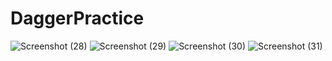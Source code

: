 # DaggerPractice
![Screenshot (28)](https://user-images.githubusercontent.com/34028187/68224156-c396fa00-fff6-11e9-86f9-f744f5c8a8d8.png)
![Screenshot (29)](https://user-images.githubusercontent.com/34028187/68224157-c396fa00-fff6-11e9-8c85-7c0ae73848d2.png)
![Screenshot (30)](https://user-images.githubusercontent.com/34028187/68224158-c396fa00-fff6-11e9-8f3c-d7ff7630d441.png)
![Screenshot (31)](https://user-images.githubusercontent.com/34028187/68224155-c2fe6380-fff6-11e9-8dd8-23388012cd39.png)
